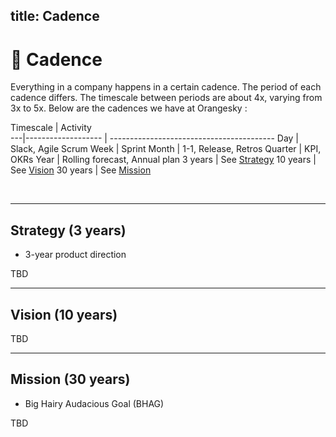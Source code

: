 title: Cadence
---

# 🎵 Cadence

Everything in a company happens in a certain cadence. The period of each cadence differs.
The timescale between periods are about 4x, varying from 3x to 5x. Below are the cadences we have at Orangesky :

 Timescale	| Activity      
---|-------------------	| ----------------------------------------- 
Day | Slack, Agile Scrum 
Week | Sprint 
Month | 1-1, Release, Retros
Quarter | KPI, OKRs
Year | Rolling forecast, Annual plan
3 years | See [Strategy](#Strategy-3-years)
10 years | See [Vision](#Vision-10-years)
30 years | See [Mission](#Mission-30-years)

<br/>

---

## Strategy (3 years)

- 3-year product direction

TBD

---

## Vision (10 years)

TBD

---

## Mission (30 years)

- Big Hairy Audacious Goal (BHAG)

TBD